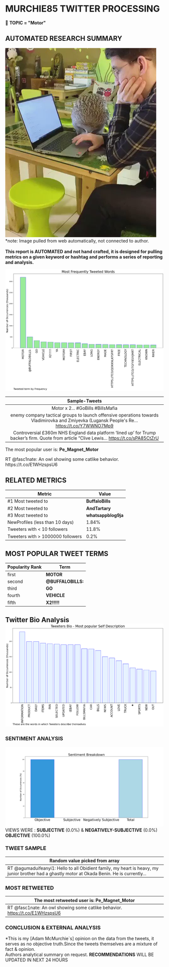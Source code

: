 # MURCHIE85 TWITTER PROCESSING 
&#x1F34E; **TOPIC = "Motor"**

## AUTOMATED RESEARCH SUMMARY

![image](assets/2022-11-13hashtagImage.png)*note: Image pulled from web automatically, not connected to author.
<br></br>
<b> This report is AUTOMATED and not hand crafted, it is designed for pulling metrics on a given keyword or hashtag and performs a series of reporting and analysis.</b>



![image](assets/2022-11-13TWEETS.png)



|                **Sample-Tweets**        |
| :-------------: |
| Motor x 2... #GoBills #BillsMafia |
| enemy company tactical groups to launch offensive operations towards Vladimirovka and Zmiyevka (Lugansk People's Re… https://t.co/Y7WWNO7Mp9 |
| Controversial £360m NHS England data platform ‘lined up’ for Trump backer’s firm.   Quote from article “Clive Lewis… https://t.co/sPA85CtZrU |

The most popular user is: **Pe_Magnet_Motor**
<div class="alert alert-block alert-danger"> RT @fasc1nate: An owl showing some catlike behavior. https://t.co/E1WHzspsU6</div>

## RELATED METRICS<br>
| Metric | Value |
| ------------- | ------------- |
| #1 Most tweeted to  | **BuffaloBills** |
| #2 Most tweeted to  | **AndTartary** |
| #3 Most tweeted to  | **whatsappblog9ja** |
| NewProfiles (less than 10 days) | 1.84%  |
| Tweeters with < 10 followers  | 11.8%|
| Tweeters with > 1000000 followers  | 0.2%  |



## MOST POPULAR TWEET TERMS 


| Popularity Rank  | Term |
| ------------- | ------------- |
| first  | **MOTOR**  |
| second  | **@BUFFALOBILLS:**  |
| third  | **GO** |
| fourth  | **VEHICLE**  |
| fifth  | **X2!!!!!**  |


## Twitter Bio Analysis![image](assets/2022-11-13BIO.png)
### SENTIMENT ANALYSIS
![image](assets/2022-11-13sentiment.png)
VIEWS WERE : **SUBJECTIVE**  (0.0%) & **NEGATIVELY-SUBJECTIVE** (0.0%) **OBJECTIVE** (100.0%)

### TWEET SAMPLE 
| Random value picked from array |
| ------------- |
|RT @agumaduifeanyi1: Hello to all Obidient family, my heart is heavy, my junior brother had a ghastly motor at Okada Benin. He is currently… |

### MOST RETWEETED 

| The most retweeted user is: **Pe_Magnet_Motor**  |
| ------------- |
| RT @fasc1nate: An owl showing some catlike behavior. https://t.co/E1WHzspsU6 |

### CONCLUSION & EXTERNAL ANALYSIS

*This is my [Adam McMurchie`s] opinion on the data from the tweets, it serves as no objective truth.Since the tweets themselves are a mixture of fact & opinion.<br>
Authors analytical summary on request.
**RECOMMENDATIONS** WILL BE UPDATED IN NEXT  24 HOURS <br>